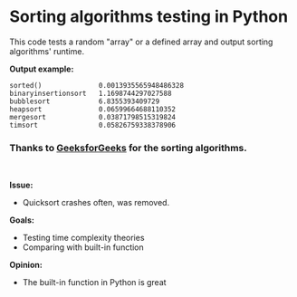 # Sorting algorithms testing in Python

This code tests a random "array" or a defined array and output sorting algorithms' runtime.

**Output example:**
```
sorted()              0.0013935565948486328
binaryinsertionsort   1.1698744297027588
bubblesort            6.8355393409729
heapsort              0.06599664688110352
mergesort             0.03871798515319824
timsort               0.05826759338378906
```

### Thanks to [GeeksforGeeks](https://www.geeksforgeeks.org/) for the sorting algorithms.

<br>

**Issue:**
- Quicksort crashes often, was removed.

**Goals:**
- Testing time complexity theories
- Comparing with built-in function

**Opinion:**
- The built-in function in Python is great
